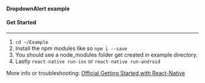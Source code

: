 #### DropdownAlert example
#### Get Started
---
1. ```cd ~/Example```
2. Install the npm modules like so ```npm i --save```
3. You should see a node_modules folder get created in example directory.
4. Lastly ```react-native run-ios``` or ```react-native run-android```

More info or troubleshooting: [Official Getting Started with React-Native](http://facebook.github.io/react-native/docs/getting-started.html#content)
